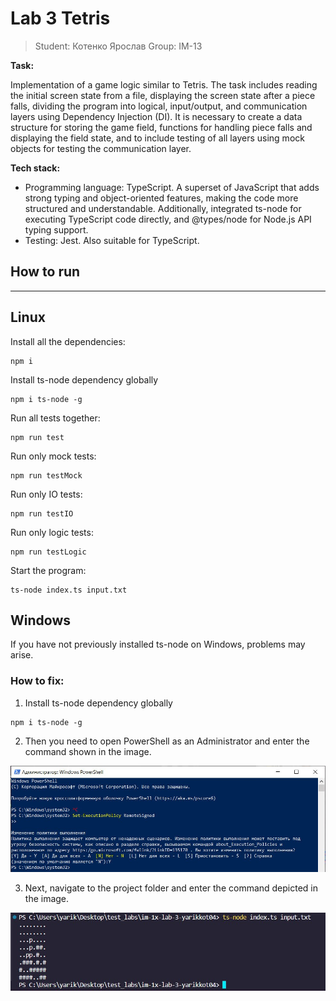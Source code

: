 # Lab 3 Tetris
> Student: Котенко Ярослав
> Group: IM-13

**Task:**

Implementation of a game logic similar to Tetris. The task includes reading the initial screen state from a file, displaying the screen state after a piece falls, dividing the program into logical, input/output, and communication layers using Dependency Injection (DI). It is necessary to create a data structure for storing the game field, functions for handling piece falls and displaying the field state, and to include testing of all layers using mock objects for testing the communication layer.

**Tech stack:**

- Programming language: TypeScript. A superset of JavaScript that adds strong typing and object-oriented features, making the code more structured and understandable. Additionally, integrated ts-node for executing TypeScript code directly, and @types/node for Node.js API typing support.
- Testing: Jest. Also suitable for TypeScript.

## How to run
---
## Linux
Install all the dependencies:
```
npm i
```
Install ts-node dependency globally
```
npm i ts-node -g
```
Run all tests together:
```
npm run test
```
Run only mock tests:
```
npm run testMock
```
Run only IO tests:
```
npm run testIO
```
Run only logic tests:
```
npm run testLogic
```
Start the program: 
```
ts-node index.ts input.txt
```
## Windows
If you have not previously installed ts-node on Windows, problems may arise.

### How to fix:
1) Install ts-node dependency globally
```
npm i ts-node -g
```
2) Then you need to open PowerShell as an Administrator and enter the command shown in the image.

![Error](img/photo_2023-12-08_04-14-25.jpg)

3) Next, navigate to the project folder and enter the command depicted in the image.

![Error](img/photo_2023-12-08_04-15-04.jpg)


